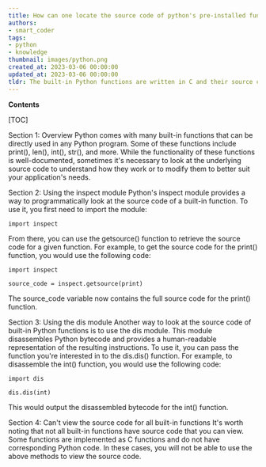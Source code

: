 ```yaml
---
title: How can one locate the source code of python's pre-installed functions?
authors:
- smart_coder
tags:
- python
- knowledge
thumbnail: images/python.png
created_at: 2023-03-06 00:00:00
updated_at: 2023-03-06 00:00:00
tldr: The built-in Python functions are written in C and their source code can be found in the CPython repository on GitHub.
---
```


**Contents**

[TOC]

Section 1: Overview
Python comes with many built-in functions that can be directly used in any Python program. Some of these functions include print(), len(), int(), str(), and more. While the functionality of these functions is well-documented, sometimes it's necessary to look at the underlying source code to understand how they work or to modify them to better suit your application's needs.

Section 2: Using the inspect module
Python's inspect module provides a way to programmatically look at the source code of a built-in function. To use it, you first need to import the module:

```
import inspect
```

From there, you can use the getsource() function to retrieve the source code for a given function. For example, to get the source code for the print() function, you would use the following code:

```
import inspect

source_code = inspect.getsource(print)
```

The source_code variable now contains the full source code for the print() function.

Section 3: Using the dis module
Another way to look at the source code of built-in Python functions is to use the dis module. This module disassembles Python bytecode and provides a human-readable representation of the resulting instructions. To use it, you can pass the function you're interested in to the dis.dis() function. For example, to disassemble the int() function, you would use the following code:

```
import dis

dis.dis(int)
```

This would output the disassembled bytecode for the int() function.

Section 4: Can't view the source code for all built-in functions
It's worth noting that not all built-in functions have source code that you can view. Some functions are implemented as C functions and do not have corresponding Python code. In these cases, you will not be able to use the above methods to view the source code.
